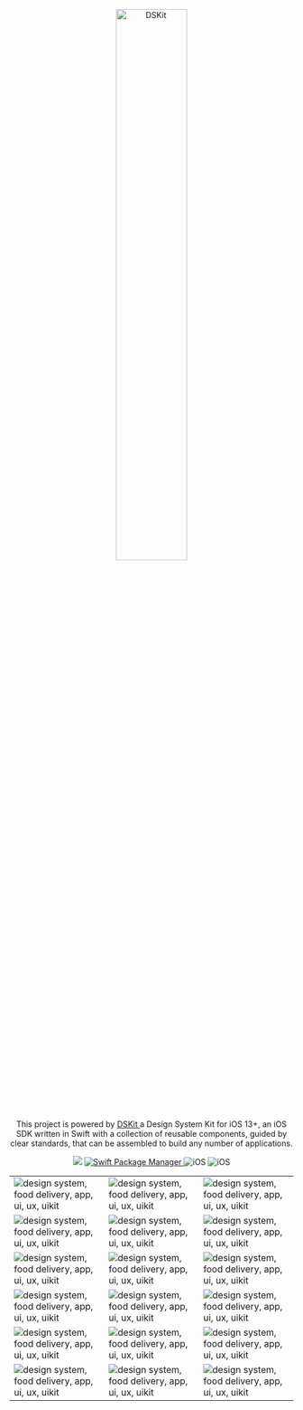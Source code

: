 
<p align="center">
    <img src="https://d33wubrfki0l68.cloudfront.net/65deda1eeb704ba9349e28852fd82e6ce2cff0c2/c2e20/images/app/flowerstore-demo-app.png" width="50%" alt="DSKit"/>
</p>

<p align="center">
This project is powered by <a href="https://github.com/imodeveloperlab/dskit"> DSKit </a> a Design System Kit for iOS 13+, an iOS SDK written in Swift with a collection of reusable components, guided by clear standards, that can be assembled to build any number of applications.
</p>

<p align="center">
    <img src="https://img.shields.io/badge/Swift-5.5-brightgreen.svg" />
    <a href="https://swift.org/package-manager">
        <img src="https://img.shields.io/badge/spm-compatible-brightgreen.svg?style=flat" alt="Swift Package Manager" />
    </a>
    <img src="https://img.shields.io/badge/iOS-13+-brightgreen.svg?style=flat" alt="iOS"/>
    <img src="https://circleci.com/gh/imodeveloperlab/dskit/tree/main.svg?style=shield" alt="iOS"/>
</p>


<table>
    <tr>
      <td><img src="https://d33wubrfki0l68.cloudfront.net/a18832c753e8e7a2c0d836600821255c5fbdba11/313b4/images/demo/flowersstore/flowers-store-design9.png" class="img-fluid rounded work-image" alt="design system, food delivery, app, ui, ux, uikit"></td> 
      <td><img src="https://d33wubrfki0l68.cloudfront.net/9b5cd1a44eaff6bc864cb9914672b48825a3e817/e030a/images/demo/flowersstore/flowers-store-design15.png" class="img-fluid rounded work-image" alt="design system, food delivery, app, ui, ux, uikit"></td> 
      <td><img src="https://d33wubrfki0l68.cloudfront.net/eb0b24bbb93501e5ebf0a24e67b2ed3c7b5cc763/67aad/images/demo/flowersstore/flowers-store-design10.png" class="img-fluid rounded work-image" alt="design system, food delivery, app, ui, ux, uikit"></td> 
    </tr>
    <tr>
      <td><img src="https://d33wubrfki0l68.cloudfront.net/caa19eb26ae6485563425c9a6cba6db4e5399ef3/efdb0/images/demo/flowersstore/flowers-store-design18.png" class="img-fluid rounded work-image" alt="design system, food delivery, app, ui, ux, uikit"></td> 
      <td><img src="https://d33wubrfki0l68.cloudfront.net/ac5f98ec1dc481e8935d49ed8a927c6c8aff4b15/5beb4/images/demo/flowersstore/flowers-store-design14.png" class="img-fluid rounded work-image" alt="design system, food delivery, app, ui, ux, uikit"></td> 
      <td><img src="https://d33wubrfki0l68.cloudfront.net/0982cd5781f2cfa6313e43d02d1e2caaa00be97c/0497b/images/demo/flowersstore/flowers-store-design16.png" class="img-fluid rounded work-image" alt="design system, food delivery, app, ui, ux, uikit"></td> 
    </tr>
    <tr>
      <td><img src="https://d33wubrfki0l68.cloudfront.net/691ead0690ecbd967a768bf0a690634dad4bfdb4/c3b02/images/demo/flowersstore/flowers-store-design6.png" class="img-fluid rounded work-image" alt="design system, food delivery, app, ui, ux, uikit"></td> 
      <td><img src="https://d33wubrfki0l68.cloudfront.net/f03a3b3b8d268a4d4629a49ce93c771ec824201d/b3add/images/demo/flowersstore/flowers-store-design1.png" class="img-fluid rounded work-image" alt="design system, food delivery, app, ui, ux, uikit"></td> 
      <td><img src="https://d33wubrfki0l68.cloudfront.net/052dac15e878e5e3660df5f3541d0fd8d8dd557a/99352/images/demo/flowersstore/flowers-store-design17.png" class="img-fluid rounded work-image" alt="design system, food delivery, app, ui, ux, uikit"></td> 
    </tr>
    <tr>
      <td><img src="https://d33wubrfki0l68.cloudfront.net/be40a20f3302c268001153833422b168f694a646/e5d41/images/demo/flowersstore/flowers-store-design2.png" class="img-fluid rounded work-image" alt="design system, food delivery, app, ui, ux, uikit"></td> 
      <td><img src="https://d33wubrfki0l68.cloudfront.net/89f50dd9bec4a65d2f8fdd32c8b44e6ff4dfa10d/097a2/images/demo/flowersstore/flowers-store-design3.png" class="img-fluid rounded work-image" alt="design system, food delivery, app, ui, ux, uikit"></td> 
      <td><img src="https://d33wubrfki0l68.cloudfront.net/87f1d7a741b2b896af8adf3e39c5b34dc5a5b882/9146a/images/demo/flowersstore/flowers-store-design4.png" class="img-fluid rounded work-image" alt="design system, food delivery, app, ui, ux, uikit"></td> 
    </tr>
    <tr>
      <td><img src="https://d33wubrfki0l68.cloudfront.net/0659bf5f8d1def1a54e8827973a6289c59ce06ae/efcc6/images/demo/flowersstore/flowers-store-design5.png" class="img-fluid rounded work-image" alt="design system, food delivery, app, ui, ux, uikit"></td> 
      <td><img src="https://d33wubrfki0l68.cloudfront.net/4c4883f46ad1294d1d1460b703b440a1c9728c34/210bb/images/demo/flowersstore/flowers-store-design11.png" class="img-fluid rounded work-image" alt="design system, food delivery, app, ui, ux, uikit"></td> 
      <td><img src="https://d33wubrfki0l68.cloudfront.net/81186fcb4b245c84aec41b52aaa758bc4880e53e/e8865/images/demo/flowersstore/flowers-store-design12.png" class="img-fluid rounded work-image" alt="design system, food delivery, app, ui, ux, uikit"></td> 
    </tr>
    <tr>
      <td><img src="https://d33wubrfki0l68.cloudfront.net/d6a71d3f692abcdbf691047649878c75880f710e/2743b/images/demo/flowersstore/flowers-store-design13.png" class="img-fluid rounded work-image" alt="design system, food delivery, app, ui, ux, uikit"></td> 
      <td><img src="https://d33wubrfki0l68.cloudfront.net/b0660375dbeba4887ab897c4450e9dc930a54d8c/0a3b2/images/demo/flowersstore/flowers-store-design8.png" class="img-fluid rounded work-image" alt="design system, food delivery, app, ui, ux, uikit"></td> 
      <td><img src="https://d33wubrfki0l68.cloudfront.net/22face672c070cdeaa93d6cfe77a05d447716b04/c1c97/images/demo/flowersstore/flowers-store-design7.png" class="img-fluid rounded work-image" alt="design system, food delivery, app, ui, ux, uikit"></td> 
    </tr>
</table>
